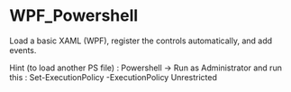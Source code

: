 # WPF_Powershell
Load a basic XAML (WPF), register the controls automatically, and add events.

Hint (to load another PS file) :
Powershell -> Run as Administrator and run this :
  Set-ExecutionPolicy -ExecutionPolicy Unrestricted
